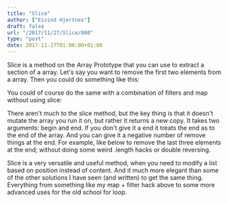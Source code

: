 ```yaml
---
title: "Slice"
author: ["Eivind Hjertnes"]
draft: false
url: "/2017/11/27/Slice/880"
type: "post"
date: 2017-11-27T01:00:00+01:00
---
```


Slice is a method on the Array Prototype that you can use to extract a
section of a array. Let's say you want to remove the first two elements
from a array. Then you could do something like this:

<div class="HTML">
  <div></div>

<script src="<https://gist.github.com/hjertnes/bbae1bbb289cbdc8c48808aa070e2817.js>"></script>

</div>

You could of course do the same with a combination of filters and map
without using slice:

<div class="HTML">
  <div></div>

<script src="<https://gist.github.com/hjertnes/1915e03f23a117aaafaa1d3d352d2c20.js>"></script>

</div>

There aren't much to the slice method, but the key thing is that it
doesn't mutate the array you run it on, but rather it returns a new
copy. It takes two arguments: begin and end. If you don't give it a end
it treats the end as to the end of the array. And you can give it a
negative number of remove things at the end. For example, like below to
remove the last three elements at the end; without doing some weird
.length hacks or double reversing.

<div class="HTML">
  <div></div>

<script src="<https://gist.github.com/hjertnes/27328f23a8ad6e4ba6bb5d82209b4137.js>"></script>

</div>

Slice is a very versatile and useful method, when you need to modify a
list based on position instead of content. And it much more elegant than
some of the other solutions I have seen (and written) to get the same
thing. Everything from something like my map + filter hack above to some
more advanced uses for the old school for loop.
